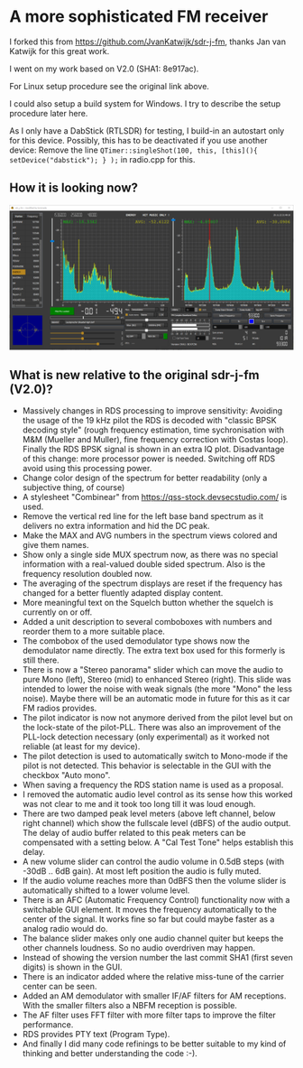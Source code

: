 # A more sophisticated FM receiver

I forked this from https://github.com/JvanKatwijk/sdr-j-fm, thanks Jan van Katwijk for this great work. 

I went on my work based on V2.0 (SHA1: 8e917ac).

For Linux setup procedure see the original link above.

I could also setup a build system for Windows. I try to describe the setup procedure later here.

As I only have a DabStick (RTLSDR) for testing, I build-in an autostart only for this device. Possibly, this has to be deactivated if you use another device:
Remove the line
  `QTimer::singleShot(100, this, [this](){ setDevice("dabstick"); } );`
in radio.cpp for this.

## How it is looking now?
![fm receiver](/fmreceiver.png?raw=true)

## What is new relative to the original sdr-j-fm (V2.0)?
* Massively changes in RDS processing to improve sensitivity: Avoiding the usage of the 19 kHz pilot the RDS is decoded with "classic BPSK decoding style" (rough frequency estimation, time sychronisation with M&M (Mueller and Muller), fine frequency correction with Costas loop). Finally the RDS BPSK signal is shown in an extra IQ plot. Disadvantage of this change: more processor power is needed. Switching off RDS avoid using this processing power.
* Change color design of the spectrum for better readability (only a subjective thing, of course)
* A stylesheet "Combinear" from https://qss-stock.devsecstudio.com/ is used.
* Remove the vertical red line for the left base band spectrum as it delivers no extra information and hid the DC peak.
* Make the MAX and AVG numbers in the spectrum views colored and give them names.
* Show only a single side MUX spectrum now, as there was no special information with a real-valued double sided spectrum. Also is the frequency resolution doubled now. 
* The averaging of the spectrum displays are reset if the frequency has changed for a better fluently adapted display content.
* More meaningful text on the Squelch button whether the squelch is currently on or off.
* Added a unit description to several comboboxes with numbers and reorder them to a more suitable place.
* The combobox of the used demodulator type shows now the demodulator name directly. The extra text box used for this formerly is still there.
* There is now a "Stereo panorama" slider which can move the audio to pure Mono (left), Stereo (mid) to enhanced Stereo (right). This slide was intended to lower the noise with weak signals (the more "Mono" the less noise). Maybe there will be an automatic mode in future for this as it car FM radios provides.
* The pilot indicator is now not anymore derived from the pilot level but on the lock-state of the pilot-PLL. There was also an improvement of the PLL-lock detection necessary (only experimental) as it worked not reliable (at least for my device).
* The pilot detection is used to automatically switch to Mono-mode if the pilot is not detected. This behavior is selectable in the GUI with the checkbox "Auto mono". 
* When saving a frequency the RDS station name is used as a proposal.
* I removed the automatic audio level control as its sense how this worked was not clear to me and it took too long till it was loud enough.
* There are two damped peak level meters (above left channel, below right channel) which show the fullscale level (dBFS) of the audio output. The delay of audio buffer related to this peak meters can be compensated with a setting below. A "Cal Test Tone" helps establish this delay.
* A new volume slider can control the audio volume in 0.5dB steps (with -30dB .. 6dB gain). At most left position the audio is fully muted.
* If the audio volume reaches more than 0dBFS then the volume slider is automatically shifted to a lower volume level.
* There is an AFC (Automatic Frequency Control) functionality now with a switchable GUI element. It moves the frequency automatically to the center of the signal. It works fine so far but could maybe faster as a analog radio would do.
* The balance slider makes only one audio channel quiter but keeps the other channels loudness. So no audio overdriven may happen.
* Instead of showing the version number the last commit SHA1 (first seven digits) is shown in the GUI.
* There is an indicator added where the relative miss-tune of the carrier center can be seen.
* Added an AM demodulator with smaller IF/AF filters for AM receptions. With the smaller filters also a NBFM reception is possible.
* The AF filter uses FFT filter with more filter taps to improve the filter performance.
* RDS provides PTY text (Program Type).
* And finally I did many code refinings to be better suitable to my kind of thinking and better understanding the code :-).
